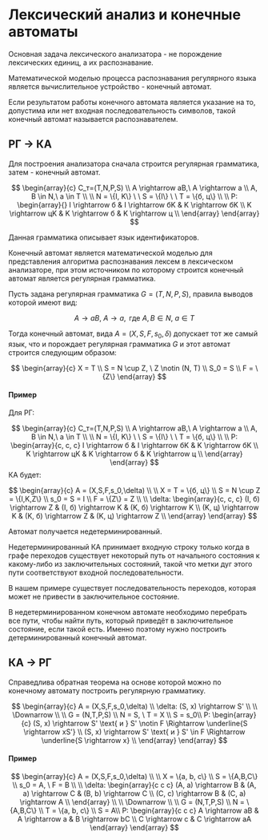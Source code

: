  # Лексический анализ и конечные автоматы

Основная задача лексического анализатора - не порождение лексических единиц, а их распознавание.

Математической моделью процесса распознавания регулярного языка является вычислительное устройство - конечный автомат.

Если результатом работы конечного автомата является указание на то, допустима или нет входная последовательность символов, такой конечный автомат называется распознавателем.

## РГ -> КА

Для построения анализатора сначала строится регулярная грамматика, затем - конечный автомат.

$$
\begin{array}{c}
C_т=(T,N,P,S) \\
A \rightarrow aB,\ A \rightarrow a \\
A, B \in N,\ a \in T \\
\\
N = \{I, K\} \ \ S = \{I\} \ \ T = \{б, ц\} \\
\\
P:
\begin{array}{}
I \rightarrow б & I \rightarrow бK & K \rightarrow бK \\
K \rightarrow цK & K \rightarrow б & K \rightarrow ц \\
\end{array}
\end{array}
$$

Данная грамматика описывает язык идентификаторов.

Конечный автомат является математической моделью для представления алгоритма распознавания лексем в лексическом анализаторе, при этом источником по которому строится конечный автомат является регулярная грамматика.

Пусть задана регулярная грамматика $G=(T,N,P,S)$, правила выводов которой имеют вид:

$$ A \rightarrow aB,\ A \rightarrow a, \text{ где } A, B \in N,\ a \in T $$

Тогда конечный автомат, вида $A = (X,S,F,s_0,\delta)$ допускает тот же самый язык, что и порождает регулярная грамматика $G$ и этот автомат строится следующим образом:

$$
\begin{array}{c}
X = T \\
S = N \cup Z, \ Z \notin (N, T) \\
S_0 = S \\
F = \{Z\}
\end{array}
$$ 
#### Пример

Для РГ:

$$
\begin{array}{c}
C_т=(T,N,P,S) \\
A \rightarrow aB,\ A \rightarrow a \\
A, B \in N,\ a \in T \\
\\
N = \{I, K\} \ \ S = \{I\} \ \ T = \{б, ц\} \\
\\
P:
\begin{array}{c, c, c}
I \rightarrow б & I \rightarrow бK & K \rightarrow бK \\
K \rightarrow цK & K \rightarrow б & K \rightarrow ц \\
\end{array}
\end{array}
$$
КА будет:

$$
\begin{array}{c}
A = (X,S,F,s_0,\delta) \\
\\
X = T = \{б, ц\} \\
S = N \cup Z = \{I,K,Z\} \\
s_0 = S = I \\
F = \{Z\} = Z \\
\\
\delta:
\begin{array}{c, c, c}
(I, б) \rightarrow Z & (I, б) \rightarrow K & (K, б) \rightarrow K \\
(K, ц) \rightarrow K & (K, б) \rightarrow Z & (K, ц) \rightarrow Z \\
\end{array}
\end{array}
$$

Автомат получается недетерминированный.

Недетерминированный КА принимает входную строку только когда в графе переходов существует некоторый путь от начального состояния к какому-либо из заключительных состояний, такой что метки дуг этого пути соответствуют входной последовательности.

В нашем примере существует последовательность переходов, которая может не привести в заключительное состояние.

В недетерминированном конечном автомате необходимо перебрать все пути, чтобы найти путь, который приведёт в заключительное состояние, если такой есть. Именно поэтому нужно построить детерминированный конечный автомат.

## КА -> РГ

Справедлива обратная теорема на основе которой можно по конечному автомату построить регулярную грамматику.

$$
\begin{array}{c}
A = (X,S,F,s_0,\delta) \\
\delta: (S, x) \rightarrow S' \\
\\ \Downarrow \\ \\
G = (N,T,P,S) \\
N = S, \ T = X \\
S = s_0\\
P:
\begin{array}{c}
(S, x) \rightarrow S' \text{ и } S' \notin F \Rightarrow \underline{S \rightarrow xS'} \\
(S, x) \rightarrow S' \text{ и } S' \in F \Rightarrow \underline{S \rightarrow x} \\
\end{array}
\end{array}
$$

#### Пример

$$
\begin{array}{c}
A = (X,S,F,s_0,\delta) \\
\\
X = \{a, b, c\} \\
S = \{A,B,C\} \\
s_0 = A, \ F = B \\
\\
\delta:
\begin{array}{c c c}
(A, a) \rightarrow B & (A, a) \rightarrow C & (B, b) \rightarrow C \\
(C, c) \rightarrow B & (C, a) \rightarrow A \\
\end{array} \\
\\ \Downarrow \\ \\
G = (N,T,P,S) \\
N = \{A,B,C\} \\
T = \{a, b, c\} \\
S = A\\
P:
\begin{array}{c c c}
A \rightarrow aB & A \rightarrow a & B \rightarrow bC \\
C \rightarrow c & C \rightarrow aA
\end{array}
\end{array}
$$
